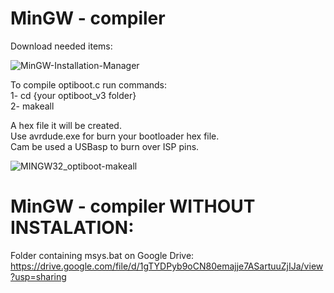 # MinGW - compiler

Download needed items:


![MinGW-Installation-Manager](https://user-images.githubusercontent.com/16022034/121951538-6d8d4b00-cd31-11eb-8616-a27f1a3c677e.png)

To compile optiboot.c run commands:<br>
1- cd {your optiboot_v3 folder}<br>
2- makeall

A hex file it will be created. <br>
Use avrdude.exe for burn your bootloader hex file. <br>
Cam be used a USBasp to burn over ISP pins.<br>

![MINGW32_optiboot-makeall](https://user-images.githubusercontent.com/16022034/121951627-8bf34680-cd31-11eb-8ca2-1a11c2c307f3.png)


# MinGW - compiler WITHOUT INSTALATION:
Folder containing msys.bat on Google Drive:<br>
https://drive.google.com/file/d/1gTYDPyb9oCN80emajje7ASartuuZjIJa/view?usp=sharing
